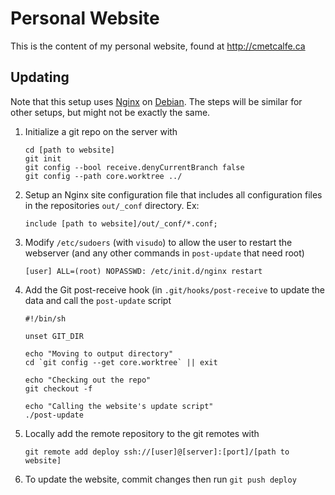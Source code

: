 Personal Website
================

This is the content of my personal website, found at http://cmetcalfe.ca


Updating
-----
Note that this setup uses [Nginx](http://nginx.org/) on [Debian](http://www.debian.org/). The steps will be similar for other setups, but might not be exactly the same.

1. Initialize a git repo on the server with

    ```
    cd [path to website]
    git init
    git config --bool receive.denyCurrentBranch false
    git config --path core.worktree ../
    ```

2. Setup an Nginx site configuration file that includes all configuration files in the repositories `out/_conf` directory. Ex:

    ```
    include [path to website]/out/_conf/*.conf;
    ```

3. Modify `/etc/sudoers` (with `visudo`) to allow the user to restart the webserver (and any other commands in `post-update` that need root)

    ```
    [user] ALL=(root) NOPASSWD: /etc/init.d/nginx restart
    ```

4. Add the Git post-receive hook (in `.git/hooks/post-receive` to update the data and call the `post-update` script

    ```
    #!/bin/sh

    unset GIT_DIR

    echo "Moving to output directory"
    cd `git config --get core.worktree` || exit

    echo "Checking out the repo"
    git checkout -f

    echo "Calling the website's update script"
    ./post-update
    ```

5. Locally add the remote repository to the git remotes with

    ```
    git remote add deploy ssh://[user]@[server]:[port]/[path to website]
    ```

6. To update the website, commit changes then run `git push deploy`
